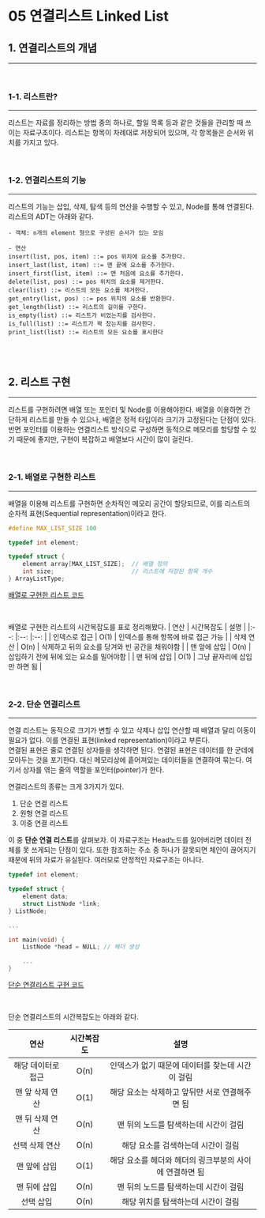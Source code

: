 # 05 연결리스트 Linked List

## 1. 연결리스트의 개념

<hr/>

<br/>

### 1-1. 리스트란?

<hr/>

리스트는 자료를 정리하는 방법 중의 하나로, 할일 목록 등과 같은 것들을 관리할 때 쓰이는 자료구조이다. 리스트는 항목이 차례대로 저장되어 있으며, 각 항목들은 순서와 위치를 가지고 있다.

<br/>

### 1-2. 연결리스트의 기능

<hr/>

리스트의 기능는 삽입, 삭제, 탐색 등의 연산을 수행할 수 있고, Node를 통해 연결된다. 리스트의 ADT는 아래와 같다.

```
- 객체: n개의 element 형으로 구성된 순서가 있는 모임

- 연산
insert(list, pos, item) ::= pos 위치에 요소를 추가한다.
insert_last(list, item) ::= 맨 끝에 요소를 추가한다.
insert_first(list, item) ::= 맨 처음에 요소를 추가한다.
delete(list, pos) ::= pos 위치의 요소를 제거한다.
clear(list) ::= 리스트의 모든 요소를 제거한다.
get_entry(list, pos) ::= pos 위치의 요소를 반환한다.
get_length(list) ::= 리스트의 길이를 구한다.
is_empty(list) ::= 리스트가 비었는지를 검사한다.
is_full(list) ::= 리스트가 꽉 찼는지를 검사한다.
print_list(list) ::= 리스트의 모든 요소를 표시한다
```

<br/><br/>

## 2. 리스트 구현

<hr/>

리스트를 구현하려면 배열 또는 포인터 및 Node를 이용해야한다. 배열을 이용하면 간단하게 리스트를 만들 수 있으나, 배열은 정적 타입이라 크기가 고정된다는 단점이 있다. 반면 포인터를 이용하는 연결리스트 방식으로 구성하면 동적으로 메모리를 할당할 수 있기 때문에 좋지만, 구현이 복잡하고 배열보다 시간이 많이 걸린다.

<br/>

### 2-1. 배열로 구현한 리스트

<hr/>

배열을 이용해 리스트를 구현하면 순차적인 메모리 공간이 할당되므로, 이를 리스트의 순차적 표현(Sequential representation)이라고 한다.

```c
#define MAX_LIST_SIZE 100

typedef int element;

typedef struct {
    element array[MAX_LIST_SIZE];  // 배열 정의
    int size;                      // 리스트에 저장된 항목 개수
} ArrayListType;
```

[배열로 구현한 리스트 코드](list/arraylist.c)

<br/>

배열로 구현한 리스트의 시간복잡도를 표로 정리해봤다.
| 연산 | 시간복잡도 | 설명 |
|:--: |:--: |:--: |
| 인덱스로 접근 | O(1) | 인덱스를 통해 항목에 바로 접근 가능 |
| 삭제 연산 | O(n) | 삭제하고 뒤의 요소를 당겨와 빈 공간을 채워야함 |
| 맨 앞에 삽입 | O(n) | 삽입하기 전에 뒤에 있는 요소를 밀어야함 |
| 맨 뒤에 삽입 | O(1) | 그냥 끝자리에 삽입만 하면 됨 |

<br/>

### 2-2. 단순 연결리스트

<hr/>

연결 리스트는 동적으로 크기가 변할 수 있고 삭제나 삽입 연산할 때 배열과 달리 이동이 필요가 없다. 이를 연결된 표현(linked representation)이라고 부른다.
<br/>
연결된 표현은 줄로 연결된 상자들을 생각하면 된다. 연결된 표현은 데이터를 한 군데에 모아두는 것을 포기한다. 대신 메모리상에 흩어져있는 데이터들을 연결하여 묶는다. 여기서 상자를 엮는 줄의 역할을 포인터(pointer)가 한다.

연결리스트의 종류는 크게 3가지가 있다.

1. 단순 연결 리스트
2. 원형 연결 리스트
3. 이중 연결 리스트

이 중 **단순 연결 리스트**를 살펴보자. 이 자료구조는 Head노드를 잃어버리면 데이터 전체를 못 쓰게되는 단점이 있다. 또한 참조하는 주소 중 하나가 잘못되면 체인이 끊어지기 때문에 뒤의 자료가 유실된다. 여러모로 안정적인 자료구조는 아니다.

```c
typedef int element;

typedef struct {
    element data;
    struct ListNode *link;
} ListNode;

...

int main(void) {
    ListNode *head = NULL; // 헤더 생성

    ...
}
```

[단순 연결리스트 구현 코드](list/linkedlist.c)

<br/>

단순 연결리스트의 시간복잡도는 아래와 같다.

|        연산        | 시간복잡도 |                          설명                           |
| :----------------: | :--------: | :-----------------------------------------------------: |
| 해당 데이터로 접근 |    O(n)    |    인덱스가 없기 때문에 데이터를 찾는데 시간이 걸림     |
|  맨 앞 삭제 연산   |    O(1)    |     해당 요소는 삭제하고 앞뒤만 서로 연결해주면 됨      |
|  맨 뒤 삭제 연산   |    O(n)    |          맨 뒤의 노드를 탐색하는데 시간이 걸림          |
|   선택 삭제 연산   |    O(n)    |           해당 요소를 검색하는데 시간이 걸림            |
|    맨 앞에 삽입    |    O(1)    | 해당 요소를 헤더와 헤더의 링크부분의 사이에 연결하면 됨 |
|    맨 뒤에 삽입    |    O(n)    |          맨 뒤의 노드를 탐색하는데 시간이 걸림          |
|     선택 삽입      |    O(n)    |           해당 위치를 탐색하는데 시간이 걸림            |

<br/>
